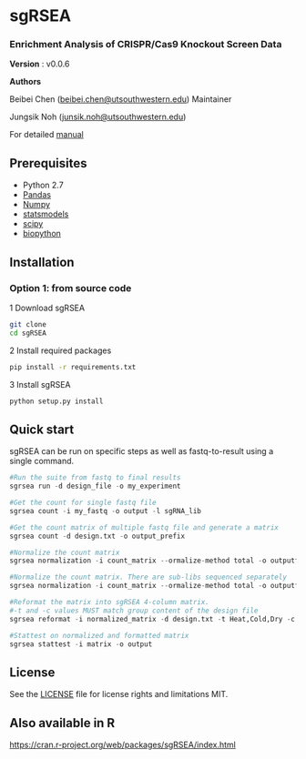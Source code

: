 # sgRSEA

### Enrichment Analysis of CRISPR/Cas9 Knockout Screen Data




**Version** : v0.0.6


**Authors**

Beibei Chen (beibei.chen@utsouthwestern.edu) Maintainer

Jungsik Noh (junsik.noh@utsouthwestern.edu)



For detailed [manual](https://github.com/bchen4/sgrsea/wiki/Manual)


## Prerequisites

* Python 2.7
* [Pandas](http://pandas.pydata.org/)
* [Numpy](http://www.numpy.org/)
* [statsmodels](http://statsmodels.sourceforge.net/) 
* [scipy](https://www.scipy.org/)
* [biopython](http://biopython.org/)

## Installation 

### Option 1: from source code

1 Download sgRSEA
```bash
git clone
cd sgRSEA
```

2 Install required packages
```bash
pip install -r requirements.txt
```

3 Install sgRSEA
```python
python setup.py install
```

## Quick start

sgRSEA can be run on specific steps as well as fastq-to-result using a single command.

```python
#Run the suite from fastq to final results
sgrsea run -d design_file -o my_experiment

#Get the count for single fastq file
sgrsea count -i my_fastq -o output -l sgRNA_lib 

#Get the count matrix of multiple fastq file and generate a matrix
sgrsea count -d design.txt -o output_prefix

#Normalize the count matrix
sgrsea normalization -i count_matrix --ormalize-method total -o outputfile

#Normalize the count matrix. There are sub-libs sequenced separately
sgrsea normalization -i count_matrix --ormalize-method total -o outputfile --split-lib

#Reformat the matrix into sgRSEA 4-column matrix. 
#-t and -c values MUST match group content of the design file
sgrsea reformat -i normalized_matrix -d design.txt -t Heat,Cold,Dry -c Ctrl,Ctrl,Ctrl -o output_prefix --collapse-replicates auto

#Stattest on normalized and formatted matrix
sgrsea stattest -i matrix -o output


```

## License

See the [LICENSE](https://github.com/bchen4/sgrsea/blob/master/LICENSE.txt) file for license rights and limitations MIT.


## Also available in R

https://cran.r-project.org/web/packages/sgRSEA/index.html
